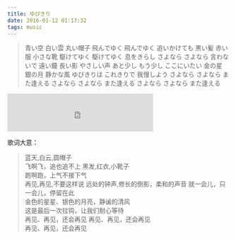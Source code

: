 ```yaml
---
title: ゆびきり
date: 2016-01-12 01:17:32
tags: music
---
```


<blockquote class="blockquote-center">
青い空 白い雲 丸い帽子 		
飛んでゆく 飛んでゆく 追いかけても 			
黒い髪 赤い服 小さな靴		
駆けてゆく 駆けてゆく 息をきらし 			
さよなら さよなら 言わないで  			
遠い鐘 長い影 やさしい声  				
あと少し もう少し ここにいたい  		 	
金の星 銀の月 静かな風  			
ゆびきりは これきりで 我慢しよう  			
さよなら さよなら また逢える  			
さよなら さよなら また逢える
さよなら さよなら また逢える  			
</blockquote>

<!--more-->


<iframe frameborder="no" border="0" marginwidth="0" marginheight="0" width=330 height=86 src="http://music.163.com/outchain/player?type=2&id=523591&auto=0&height=66"></iframe>
			
歌词大意：
>	蓝天,白云,圆帽子 	
>	飞啊飞，追也追不上 
>	黑发,红衣,小靴子	
>	跑啊跑，上气不接下气  		
>	再见,再见,不要这样说 
>	远处的钟声,修长的倒影，柔和的声音
>	就一会儿，只一会儿，停留在此  
>	金色的星星、银色的月亮，静谧的清风  	
>	这是最后一次拉钩，让我们耐心等待  	
>	再见、再见，还会再见 
>	再见、再见，还会再见  	
>	再见、再见，还会再见  		